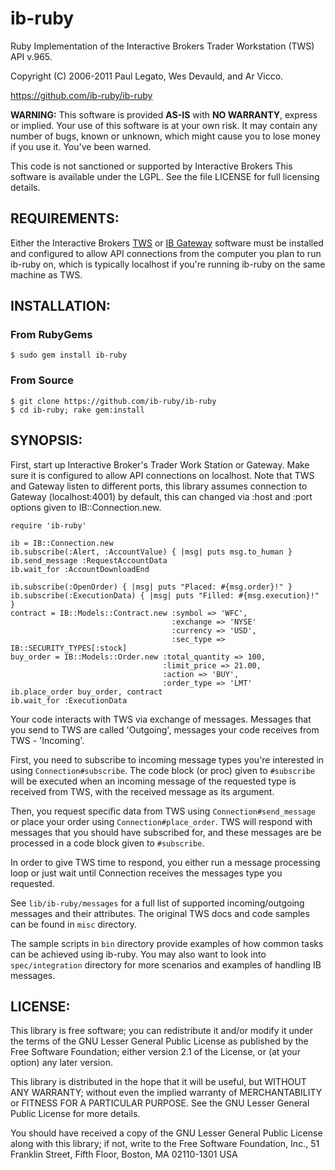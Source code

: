 # ib-ruby

Ruby Implementation of the Interactive Brokers Trader Workstation (TWS) API v.965.

Copyright (C) 2006-2011 Paul Legato, Wes Devauld, and Ar Vicco.

https://github.com/ib-ruby/ib-ruby

__WARNING:__ This software is provided __AS-IS__ with __NO WARRANTY__, express or
implied. Your use of this software is at your own risk. It may contain
any number of bugs, known or unknown, which might cause you to lose
money if you use it. You've been warned.

This code is not sanctioned or supported by Interactive Brokers
This software is available under the LGPL. See the file LICENSE for full licensing details.

## REQUIREMENTS:

Either the Interactive Brokers
[TWS](http://www.interactivebrokers.com/en/p.php?f=tws) or
[IB Gateway](http://www.interactivebrokers.com/en/control/systemstandalone-ibGateway.php?os=unix&ib_entity=llc)
software must be installed and configured to allow API connections
from the computer you plan to run ib-ruby on, which is typically
localhost if you're running ib-ruby on the same machine as TWS.

## INSTALLATION:

### From RubyGems

    $ sudo gem install ib-ruby

### From Source

    $ git clone https://github.com/ib-ruby/ib-ruby
    $ cd ib-ruby; rake gem:install

## SYNOPSIS:

First, start up Interactive Broker's Trader Work Station or Gateway.
Make sure it is configured to allow API connections on localhost.
Note that TWS and Gateway listen to different ports, this library assumes
connection to Gateway (localhost:4001) by default, this can changed via :host
and :port options given to IB::Connection.new.

    require 'ib-ruby'

    ib = IB::Connection.new
    ib.subscribe(:Alert, :AccountValue) { |msg| puts msg.to_human }
    ib.send_message :RequestAccountData
    ib.wait_for :AccountDownloadEnd

    ib.subscribe(:OpenOrder) { |msg| puts "Placed: #{msg.order}!" }
    ib.subscribe(:ExecutionData) { |msg| puts "Filled: #{msg.execution}!" }
    contract = IB::Models::Contract.new :symbol => 'WFC',
                                        :exchange => 'NYSE'
                                        :currency => 'USD',
                                        :sec_type => IB::SECURITY_TYPES[:stock]
    buy_order = IB::Models::Order.new :total_quantity => 100,
                                      :limit_price => 21.00,
                                      :action => 'BUY',
                                      :order_type => 'LMT'
    ib.place_order buy_order, contract
    ib.wait_for :ExecutionData

Your code interacts with TWS via exchange of messages. Messages that you send to
TWS are called 'Outgoing', messages your code receives from TWS - 'Incoming'.

First, you need to subscribe to incoming message types you're interested in
using `Connection#subscribe`. The code block (or proc) given to `#subscribe`
will be executed when an incoming message of the requested type is received
from TWS, with the received message as its argument.

Then, you request specific data from TWS using `Connection#send_message` or place
your order using `Connection#place_order`. TWS will respond with messages that you
should have subscribed for, and these messages are be processed in a code block
given to `#subscribe`.

In order to give TWS time to respond, you either run a message processing loop or
just wait until Connection receives the messages type you requested.

See `lib/ib-ruby/messages` for a full list of supported incoming/outgoing messages
and their attributes. The original TWS docs and code samples can be found
in `misc` directory.

The sample scripts in `bin` directory provide examples of how common tasks
can be achieved using ib-ruby. You may also want to look into `spec/integration`
directory for more scenarios and examples of handling IB messages.

## LICENSE:

This library is free software; you can redistribute it and/or modify
it under the terms of the GNU Lesser General Public License as
published by the Free Software Foundation; either version 2.1 of the
License, or (at your option) any later version.

This library is distributed in the hope that it will be useful, but
WITHOUT ANY WARRANTY; without even the implied warranty of
MERCHANTABILITY or FITNESS FOR A PARTICULAR PURPOSE. See the GNU
Lesser General Public License for more details.

You should have received a copy of the GNU Lesser General Public
License along with this library; if not, write to the Free Software
Foundation, Inc., 51 Franklin Street, Fifth Floor, Boston, MA
02110-1301 USA


